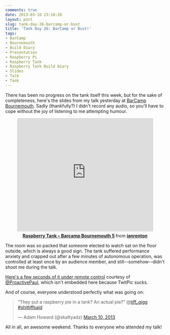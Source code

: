 ```yaml
---
comments: true
date: 2013-03-10 23:16:26
layout: post
slug: tank-day-26-barcamp-or-bust
title: 'Tank Day 26: BarCamp or Bust!'
tags:
- BarCamp
- Bournemouth
- Build Diary
- Presentation
- Raspberry Pi
- Raspberry Tank
- Raspberry Tank Build Diary
- Slides
- Talk
- Tank
---
```


There has been no progress on the tank itself this week, but for the sake of completeness, here's the slides from my talk yesterday at [BarCamp Bournemouth](http://barcampbournemouth.org/). Sadly (thankfully?) I didn't record any audio, so you'll have to cope without the joy of listening to me attempting humour.

<center style="margin:0;padding:0;"><iframe src="http://www.slideshare.net/slideshow/embed_code/17064384" width="427" height="356" frameborder="0" marginwidth="0" marginheight="0" scrolling="no" style="border:1px solid #CCC;border-width:1px 1px 0;margin-bottom:5px" allowfullscreen webkitallowfullscreen mozallowfullscreen> </iframe>
<div style="margin-bottom:5px"> <strong> <a href="http://www.slideshare.net/ianrenton/raspberry-tank-barcamp-bournemouth-5" title="Raspberry Tank - Barcamp Bournemouth 5" target="_blank">Raspberry Tank &#8211; Barcamp Bournemouth 5</a> </strong> from <strong><a href="http://www.slideshare.net/ianrenton" target="_blank">ianrenton</a></strong> </div></center>

The room was so packed that someone elected to watch sat on the floor outside, which is always a good sign. The tank suffered performance anxiety and crapped out after a few minutes of autonomous operation, was controlled at least once by an audience member, and still--somehow--didn't shoot me during the talk.

[Here's a few seconds of it under remote control](http://twitpic.com/c9wyv2) courtesy of [@ProactivePaul](https://twitter.com/proactivepaul), which isn't embedded here because TwitPic sucks.

And of course, everyone understood perfectly what was going on:

<blockquote class="twitter-tweet"><p>“They put a raspberry pie in a tank? An actual pie?” @<a href="https://twitter.com/tiff_gigg">tiff_gigg</a> <a href="https://twitter.com/search/%23shittiffsaid">#shittiffsaid</a></p>&mdash; Adam Howard (@skattyadz) <a href="https://twitter.com/skattyadz/status/310748662542266368">March 10, 2013</a></blockquote>
<script async src="//platform.twitter.com/widgets.js" charset="utf-8"></script>

All in all, an awesome weekend. Thanks to everyone who attended my talk!
